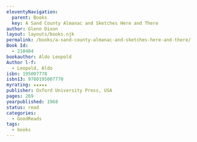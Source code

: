 ```yaml
---
eleventyNavigation:
  parent: Books
  key: A Sand County Almanac and Sketches Here and There
author: Glenn Dixon
layout: layouts/books.njk
permalink: /books/a-sand-county-almanac-and-sketches-here-and-there/
Book Id:
  - 210404
bookauthor: Aldo Leopold
Author l-f:
  - Leopold, Aldo
isbn: 195007778
isbn13: 9780195007770
myrating: ★★★★★
publisher: Oxford University Press, USA
pages: 269
yearpublished: 1968
status: read
categories:
  - GoodReads
tags:
  - books
---
```

